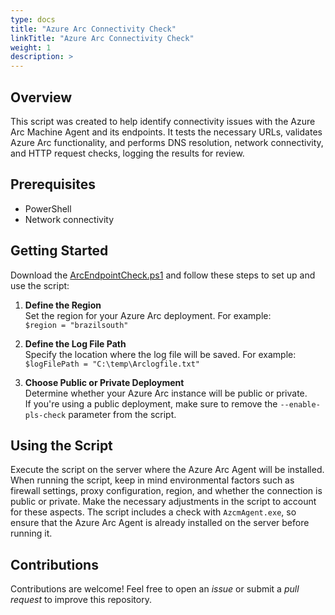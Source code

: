 ```yaml
---
type: docs
title: "Azure Arc Connectivity Check"
linkTitle: "Azure Arc Connectivity Check"
weight: 1
description: >
---
```


## Overview  

This script was created to help identify connectivity issues with the Azure Arc Machine Agent and its endpoints. It tests the necessary URLs, validates Azure Arc functionality, and performs DNS resolution, network connectivity, and HTTP request checks, logging the results for review.

## Prerequisites

- PowerShell
- Network connectivity

## Getting Started

Download the [ArcEndpointCheck.ps1](https://github.com/fabiotreze/arc_jumpstart_drops/blob/main/script_automation/ArcEndpointCheck/ArcEndpointCheck.ps1) and follow these steps to set up and use the script:

1. **Define the Region**  
   Set the region for your Azure Arc deployment. For example:  
   `$region = "brazilsouth"`

2. **Define the Log File Path**  
   Specify the location where the log file will be saved. For example:  
   `$logFilePath = "C:\temp\Arclogfile.txt"`

3. **Choose Public or Private Deployment**  
   Determine whether your Azure Arc instance will be public or private.  
   If you're using a public deployment, make sure to remove the `--enable-pls-check` parameter from the script.

## Using the Script

Execute the script on the server where the Azure Arc Agent will be installed. When running the script, keep in mind environmental factors such as firewall settings, proxy configuration, region, and whether the connection is public or private. Make the necessary adjustments in the script to account for these aspects. The script includes a check with `AzcmAgent.exe`, so ensure that the Azure Arc Agent is already installed on the server before running it.

## Contributions

Contributions are welcome! Feel free to open an _issue_ or submit a _pull request_ to improve this repository.